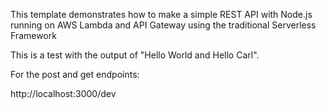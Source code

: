This template demonstrates how to make a simple REST API with Node.js running on AWS Lambda and API Gateway using the traditional Serverless Framework

This is a test with the output of "Hello World and Hello Carl".

For the  post and get endpoints:

http://localhost:3000/dev